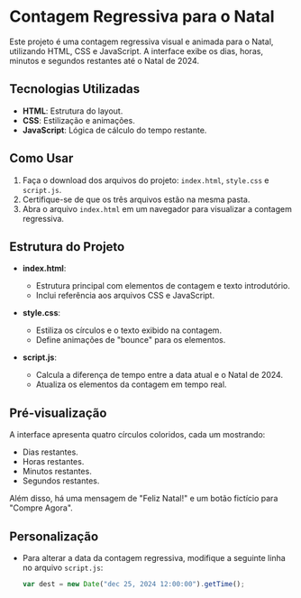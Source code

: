 # Contagem Regressiva para o Natal

Este projeto é uma contagem regressiva visual e animada para o Natal, utilizando HTML, CSS e JavaScript. A interface exibe os dias, horas, minutos e segundos restantes até o Natal de 2024.

## Tecnologias Utilizadas

- **HTML**: Estrutura do layout.
- **CSS**: Estilização e animações.
- **JavaScript**: Lógica de cálculo do tempo restante.

## Como Usar

1. Faça o download dos arquivos do projeto: `index.html`, `style.css` e `script.js`.
2. Certifique-se de que os três arquivos estão na mesma pasta.
3. Abra o arquivo `index.html` em um navegador para visualizar a contagem regressiva.

## Estrutura do Projeto

- **index.html**: 
  - Estrutura principal com elementos de contagem e texto introdutório.
  - Inclui referência aos arquivos CSS e JavaScript.

- **style.css**:
  - Estiliza os círculos e o texto exibido na contagem.
  - Define animações de "bounce" para os elementos.

- **script.js**:
  - Calcula a diferença de tempo entre a data atual e o Natal de 2024.
  - Atualiza os elementos da contagem em tempo real.

## Pré-visualização

A interface apresenta quatro círculos coloridos, cada um mostrando:
- Dias restantes.
- Horas restantes.
- Minutos restantes.
- Segundos restantes.

Além disso, há uma mensagem de "Feliz Natal!" e um botão fictício para "Compre Agora".

## Personalização

- Para alterar a data da contagem regressiva, modifique a seguinte linha no arquivo `script.js`:
  ```javascript
  var dest = new Date("dec 25, 2024 12:00:00").getTime();
